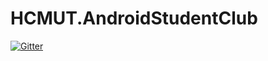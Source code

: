 # HCMUT.AndroidStudentClub

[![Gitter](https://badges.gitter.im/Join%20Chat.svg)](https://gitter.im/hoanganh200870/HCMUT.AndroidStudentClub?utm_source=badge&utm_medium=badge&utm_campaign=pr-badge&utm_content=badge)